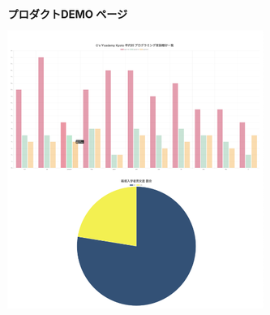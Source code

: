 ## プロダクトDEMO ページ

![画像](https://github.com/TatsuyaMaeta/programming-enquete/blob/master/demo-page.png?raw=true "サイトキャプチャ")
